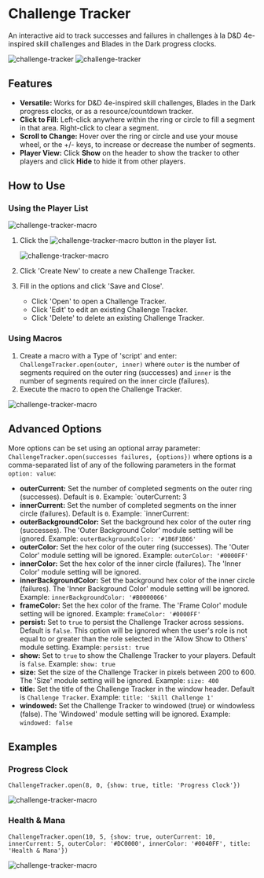 # Challenge Tracker
An interactive aid to track successes and failures in challenges à la D&D 4e-inspired skill challenges and Blades in the Dark progress clocks.

![challenge-tracker](./images/challenge-tracker.png) ![challenge-tracker](./images/challenge-tracker-progress-clock.png)

## Features
- **Versatile:** Works for D&D 4e-inspired skill challenges, Blades in the Dark progress clocks, or as a resource/countdown tracker.
- **Click to Fill:** Left-click anywhere within the ring or circle to fill a segment in that area. Right-click  to clear a segment.
- **Scroll to Change:** Hover over the ring or circle and use your mouse wheel, or the +/- keys, to increase or decrease the number of segments.
- **Player View:** Click **Show** on the header to show the tracker to other players and click **Hide** to hide it from other players.

## How to Use
### Using the Player List
![challenge-tracker-macro](./images/challenge-tracker-player-list.png)
1. Click the ![challenge-tracker-macro](./images/challenge-tracker-player-list-button.png) button in the player list.

   ![challenge-tracker-macro](./images/challenge-tracker-list.png)

2. Click 'Create New' to create a new Challenge Tracker.
3. Fill in the options and click 'Save and Close'.
    - Click 'Open' to open a Challenge Tracker.
    - Click 'Edit' to edit an existing Challenge Tracker.
    - Click 'Delete' to delete an existing Challenge Tracker.

### Using Macros
1. Create a macro with a Type of 'script' and enter: `ChallengeTracker.open(outer, inner)` where `outer` is the number of segments required on the outer ring (successes) and `inner` is the number of segments required on the inner circle (failures).
2. Execute the macro to open the Challenge Tracker.

![challenge-tracker-macro](./images/challenge-tracker-macro.png)

## Advanced Options
More options can be set  using an optional array parameter: `ChallengeTracker.open(successes failures, {options})` where options is a comma-separated list of any of the following parameters in the format `option: value`:
- **outerCurrent:** Set the number of completed segments on the outer ring (successes). Default is `0`. Example: `outerCurrent: 3
- **innerCurrent:** Set the number of completed segments on the inner circle (failures). Default is `0`. Example: `innerCurrent: 
- **outerBackgroundColor:** Set the background hex color of the outer ring (successes). The 'Outer Background Color' module setting will be ignored. Example: `outerBackgroundColor: '#1B6F1B66'`
- **outerColor:** Set the hex color of the outer ring (successes). The 'Outer Color' module setting will be ignored. Example: `outerColor: '#0000FF'`
- **innerColor:** Set the hex color of the inner circle (failures). The 'Inner Color' module setting will be ignored.
- **innerBackgroundColor:** Set the background hex color of the inner circle (failures). The 'Inner Background Color' module setting will be ignored. Example: `innerBackgroundColor: '#B0000066'`
- **frameColor:** Set the hex color of the frame. The 'Frame Color' module setting will be ignored. Example: `frameColor: '#0000FF'`
- **persist:** Set to `true` to persist the Challenge Tracker across sessions. Default is `false`. This option will be ignored when the user's role is not equal to or greater than the role selected in the 'Allow Show to Others' module setting. Example: `persist: true`
- **show:** Set to `true` to show the Challenge Tracker to your players. Default is `false`. Example: `show: true`
- **size:** Set the size of the Challenge Tracker in pixels between 200 to 600. The 'Size' module setting will be ignored. Example: `size: 400`
- **title:** Set the title of the Challenge Tracker in the window header. Default is `Challenge Tracker`. Example: `title: 'Skill Challenge 1'`
- **windowed:** Set the Challenge Tracker to windowed (true) or windowless (false). The 'Windowed' module setting will be ignored. Example: `windowed: false`

## Examples
### Progress Clock
`ChallengeTracker.open(8, 0, {show: true, title: 'Progress Clock'})`

![challenge-tracker-macro](./images/challenge-tracker-progress-clock.png)

### Health & Mana
`ChallengeTracker.open(10, 5, {show: true, outerCurrent: 10, innerCurrent: 5, outerColor: '#DC0000', innerColor: '#0040FF', title: 'Health & Mana'})`  

![challenge-tracker-macro](./images/challenge-tracker-health-mana.png)




